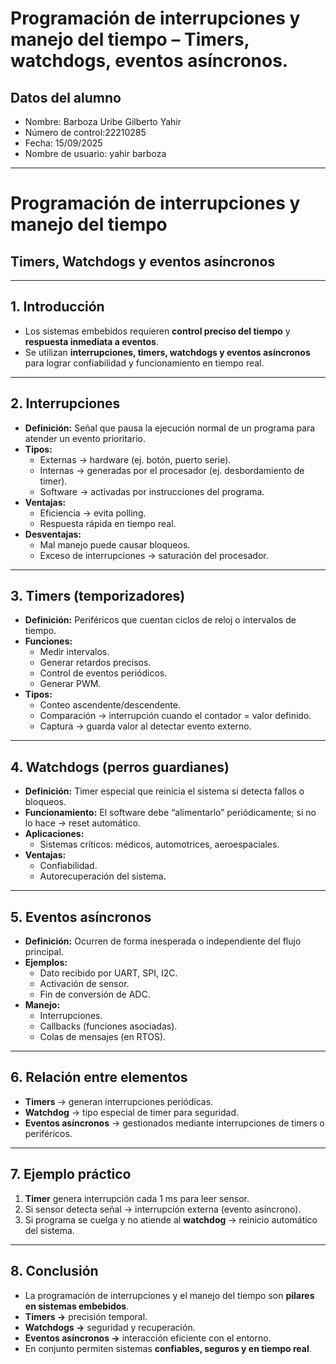 # Programación de interrupciones y manejo del tiempo – Timers, watchdogs, eventos asíncronos.

## Datos del alumno
- Nombre: Barboza Uribe Gilberto Yahir
- Número de control:22210285
- Fecha: 15/09/2025
- Nombre de usuario: yahir barboza

---
# Programación de interrupciones y manejo del tiempo  
## Timers, Watchdogs y eventos asíncronos

---

## 1. Introducción
- Los sistemas embebidos requieren **control preciso del tiempo** y **respuesta inmediata a eventos**.  
- Se utilizan **interrupciones, timers, watchdogs y eventos asíncronos** para lograr confiabilidad y funcionamiento en tiempo real.

---

## 2. Interrupciones
- **Definición:** Señal que pausa la ejecución normal de un programa para atender un evento prioritario.  
- **Tipos:**
  - Externas → hardware (ej. botón, puerto serie).
  - Internas → generadas por el procesador (ej. desbordamiento de timer).
  - Software → activadas por instrucciones del programa.  
- **Ventajas:**
  - Eficiencia → evita polling.
  - Respuesta rápida en tiempo real.  
- **Desventajas:**
  - Mal manejo puede causar bloqueos.
  - Exceso de interrupciones → saturación del procesador.

---

## 3. Timers (temporizadores)
- **Definición:** Periféricos que cuentan ciclos de reloj o intervalos de tiempo.  
- **Funciones:**
  - Medir intervalos.
  - Generar retardos precisos.
  - Control de eventos periódicos.
  - Generar PWM.  
- **Tipos:**
  - Conteo ascendente/descendente.
  - Comparación → interrupción cuando el contador = valor definido.
  - Captura → guarda valor al detectar evento externo.

---

## 4. Watchdogs (perros guardianes)
- **Definición:** Timer especial que reinicia el sistema si detecta fallos o bloqueos.  
- **Funcionamiento:** El software debe “alimentarlo” periódicamente; si no lo hace → reset automático.  
- **Aplicaciones:**
  - Sistemas críticos: médicos, automotrices, aeroespaciales.  
- **Ventajas:**
  - Confiabilidad.
  - Autorecuperación del sistema.  

---

## 5. Eventos asíncronos
- **Definición:** Ocurren de forma inesperada o independiente del flujo principal.  
- **Ejemplos:**
  - Dato recibido por UART, SPI, I2C.
  - Activación de sensor.
  - Fin de conversión de ADC.  
- **Manejo:**
  - Interrupciones.
  - Callbacks (funciones asociadas).
  - Colas de mensajes (en RTOS).

---

## 6. Relación entre elementos
- **Timers** → generan interrupciones periódicas.  
- **Watchdog** → tipo especial de timer para seguridad.  
- **Eventos asíncronos** → gestionados mediante interrupciones de timers o periféricos.  

---

## 7. Ejemplo práctico
1. **Timer** genera interrupción cada 1 ms para leer sensor.  
2. Si sensor detecta señal → interrupción externa (evento asíncrono).  
3. Si programa se cuelga y no atiende al **watchdog** → reinicio automático del sistema.  

---

## 8. Conclusión
- La programación de interrupciones y el manejo del tiempo son **pilares en sistemas embebidos**.  
- **Timers →** precisión temporal.  
- **Watchdogs →** seguridad y recuperación.  
- **Eventos asíncronos →** interacción eficiente con el entorno.  
- En conjunto permiten sistemas **confiables, seguros y en tiempo real**.

